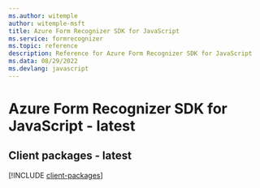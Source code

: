```yaml
---
ms.author: witemple
author: witemple-msft
title: Azure Form Recognizer SDK for JavaScript
ms.service: formrecognizer
ms.topic: reference
description: Reference for Azure Form Recognizer SDK for JavaScript
ms.data: 08/29/2022
ms.devlang: javascript
---
```

# Azure Form Recognizer SDK for JavaScript - latest

## Client packages - latest
[!INCLUDE [client-packages](form-recognizer-client-index.md)]